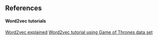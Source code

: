 ## References ##

#### Word2vec tutorials ####

[Word2vec explained](https://www.youtube.com/watch?v=D-ekE-Wlcds "Named link title")
[Word2vec tutorial using Game of Thrones data set](https://www.youtube.com/watch?v=pY9EwZ02sXU "Named link title")
